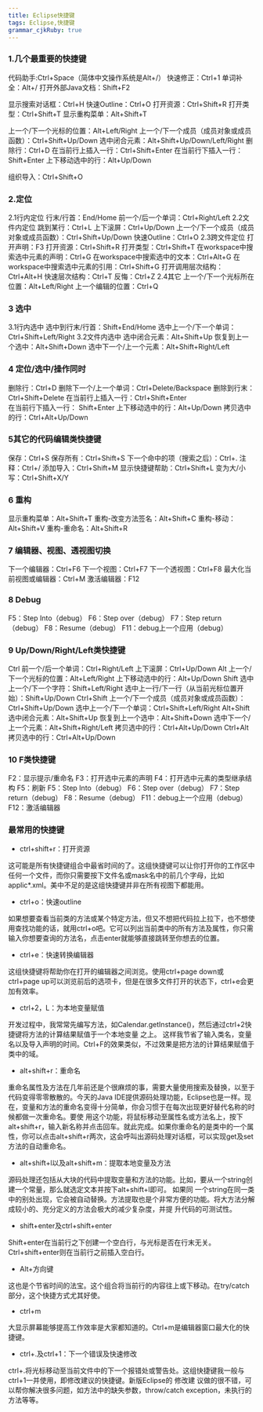 ```yaml
---
title: Eclipse快捷键
tags: Eclipse,快捷键
grammar_cjkRuby: true
---
```




### 1.几个最重要的快捷键

代码助手:Ctrl+Space（简体中文操作系统是Alt+/）
快速修正：Ctrl+1
单词补全：Alt+/
打开外部Java文档：Shift+F2

显示搜索对话框：Ctrl+H
快速Outline：Ctrl+O
打开资源：Ctrl+Shift+R
打开类型：Ctrl+Shift+T
显示重构菜单：Alt+Shift+T

上一个/下一个光标的位置：Alt+Left/Right 
上一个/下一个成员（成员对象或成员函数）：Ctrl+Shift+Up/Down
选中闭合元素：Alt+Shift+Up/Down/Left/Right
删除行：Ctrl+D
在当前行上插入一行：Ctrl+Shift+Enter
在当前行下插入一行： Shift+Enter
上下移动选中的行：Alt+Up/Down

组织导入：Ctrl+Shift+O

### 2.定位 
2.1行内定位 
行末/行首：End/Home
前一个/后一个单词：Ctrl+Right/Left
2.2文件内定位 
跳到某行：Ctrl+L
上下滚屏：Ctrl+Up/Down
上一个/下一个成员（成员对象或成员函数）：Ctrl+Shift+Up/Down
快速Outline：Ctrl+O 
2.3跨文件定位 
打开声明：F3
打开资源：Ctrl+Shift+R
打开类型：Ctrl+Shift+T
在workspace中搜索选中元素的声明：Ctrl+G
在workspace中搜索选中的文本：Ctrl+Alt+G
在workspace中搜索选中元素的引用：Ctrl+Shift+G
打开调用层次结构：Ctrl+Alt+H
快速层次结构：Ctrl+T
反悔：Ctrl+Z
2.4其它 
上一个/下一个光标所在位置：Alt+Left/Right
上一个编辑的位置：Ctrl+Q 

 

### 3 选中 
3.1行内选中 
选中到行末/行首：Shift+End/Home
选中上一个/下一个单词：Ctrl+Shift+Left/Right
3.2文件内选中 
选中闭合元素：Alt+Shift+Up
恢复到上一个选中：Alt+Shift+Down
选中下一个/上一个元素：Alt+Shift+Right/Left 

 

### 4 定位/选中/操作同时 
删除行：Ctrl+D
删除下一个/上一个单词：Ctrl+Delete/Backspace
删除到行末：Ctrl+Shift+Delete
在当前行上插入一行：Ctrl+Shift+Enter	
在当前行下插入一行： Shift+Enter
上下移动选中的行：Alt+Up/Down
拷贝选中的行：Ctrl+Alt+Up/Down 

 

### 5其它的代码编辑类快捷键 
保存：Ctrl+S
保存所有：Ctrl+Shift+S
下一个命中的项（搜索之后）：Ctrl+.
注释：Ctrl+/
添加导入：Ctrl+Shift+M
显示快捷键帮助：Ctrl+Shift+L
变为大/小写：Ctrl+Shift+X/Y

 

### 6 重构 
显示重构菜单：Alt+Shift+T
重构-改变方法签名：Alt+Shift+C
重构-移动：Alt+Shift+V
重构-重命名：Alt+Shift+R 

 

### 7 编辑器、视图、透视图切换 
下一个编辑器：Ctrl+F6
下一个视图：Ctrl+F7
下一个透视图：Ctrl+F8
最大化当前视图或编辑器：Ctrl+M
激活编辑器：F12 

 

### 8 Debug 
F5：Step Into（debug）
F6：Step over（debug）
F7：Step return（debug）
F8：Resume（debug）
F11：debug上一个应用（debug） 

 

### 9 Up/Down/Right/Left类快捷键 
Ctrl
前一个/后一个单词：Ctrl+Right/Left
上下滚屏：Ctrl+Up/Down
Alt
上一个/下一个光标的位置：Alt+Left/Right
上下移动选中的行：Alt+Up/Down
Shift
选中上一个/下一个字符：Shift+Left/Right
选中上一行/下一行（从当前光标位置开始）：Shift+Up/Down
Ctrl+Shift
上一个/下一个成员（成员对象或成员函数）：Ctrl+Shift+Up/Down
选中上一个/下一个单词：Ctrl+Shift+Left/Right
Alt+Shift
选中闭合元素：Alt+Shift+Up
恢复到上一个选中：Alt+Shift+Down
选中下一个/上一个元素：Alt+Shift+Right/Left
拷贝选中的行：Ctrl+Alt+Up/Down
Ctrl+Alt
拷贝选中的行：Ctrl+Alt+Up/Down 

 

### 10 F类快捷键 
F2：显示提示/重命名
F3：打开选中元素的声明
F4：打开选中元素的类型继承结构
F5：刷新
F5：Step Into（debug）
F6：Step over（debug）
F7：Step return（debug）
F8：Resume（debug）
F11：debug上一个应用（debug）
F12：激活编辑器

### 最常用的快捷键
- ctrl+shift+r：打开资源

这可能是所有快捷键组合中最省时间的了。这组快捷键可以让你打开你的工作区中任何一个文件，而你只需要按下文件名或mask名中的前几个字母，比如applic*.xml。美中不足的是这组快捷键并非在所有视图下都能用。
- ctrl+o：快速outline

如果想要查看当前类的方法或某个特定方法，但又不想把代码拉上拉下，也不想使用查找功能的话，就用ctrl+o吧。它可以列出当前类中的所有方法及属性，你只需输入你想要查询的方法名，点击enter就能够直接跳转至你想去的位置。

- ctrl+e：快速转换编辑器

这组快捷键将帮助你在打开的编辑器之间浏览。使用ctrl+page down或ctrl+page up可以浏览前后的选项卡，但是在很多文件打开的状态下，ctrl+e会更加有效率。

- ctrl+2，L：为本地变量赋值

开发过程中，我常常先编写方法，如Calendar.getInstance()，然后通过ctrl+2快捷键将方法的计算结果赋值于一个本地变量 之上。 这样我节省了输入类名，变量名以及导入声明的时间。Ctrl+F的效果类似，不过效果是把方法的计算结果赋值于类中的域。

-  alt+shift+r：重命名

重命名属性及方法在几年前还是个很麻烦的事，需要大量使用搜索及替换，以至于代码变得零零散散的。今天的Java IDE提供源码处理功能，Eclipse也是一样。现在，变量和方法的重命名变得十分简单，你会习惯于在每次出现更好替代名称的时候都做一次重命名。要使 用这个功能，将鼠标移动至属性名或方法名上，按下alt+shift+r，输入新名称并点击回车。就此完成。如果你重命名的是类中的一个属性，你可以点击alt+shift+r两次，这会呼叫出源码处理对话框，可以实现get及set方法的自动重命名。

- alt+shift+l以及alt+shift+m：提取本地变量及方法

源码处理还包括从大块的代码中提取变量和方法的功能。比如，要从一个string创建一个常量，那么就选定文本并按下alt+shift+l即可。 如果同 一个string在同一类中的别处出现，它会被自动替换。方法提取也是个非常方便的功能。将大方法分解成较小的、充分定义的方法会极大的减少复杂度，并提 升代码的可测试性。

- shift+enter及ctrl+shift+enter

Shift+enter在当前行之下创建一个空白行，与光标是否在行末无关。Ctrl+shift+enter则在当前行之前插入空白行。

- Alt+方向键

这也是个节省时间的法宝。这个组合将当前行的内容往上或下移动。在try/catch部分，这个快捷方式尤其好使。

- ctrl+m

大显示屏幕能够提高工作效率是大家都知道的。Ctrl+m是编辑器窗口最大化的快捷键。

- ctrl+.及ctrl+1：下一个错误及快速修改

ctrl+.将光标移动至当前文件中的下一个报错处或警告处。这组快捷键我一般与ctrl+1一并使用，即修改建议的快捷键。新版Eclipse的 修改建 议做的很不错，可以帮你解决很多问题，如方法中的缺失参数，throw/catch exception，未执行的方法等等。


